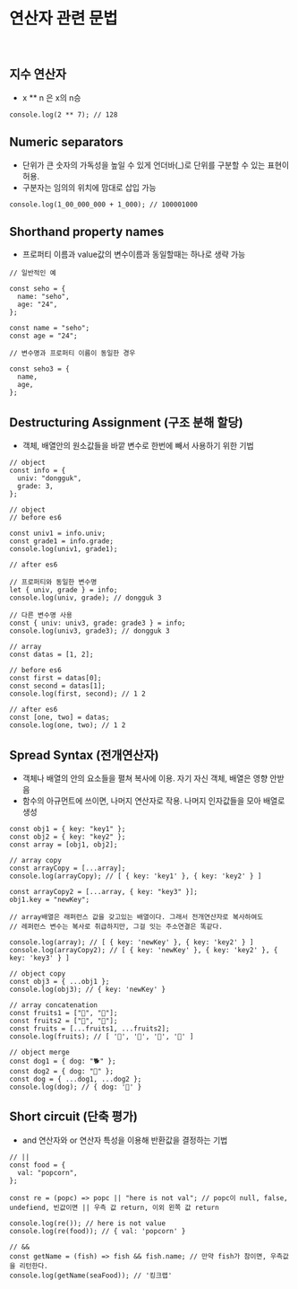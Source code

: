 # 연산자 관련 문법

<br />

## 지수 연산자

- x \*\* n 은 x의 n승

```
console.log(2 ** 7); // 128
```

## Numeric separators

- 단위가 큰 숫자의 가독성을 높일 수 있게 언더바(\_)로 단위를 구분할 수 있는 표현이 허용.
- 구분자는 임의의 위치에 맘대로 삽입 가능

```
console.log(1_00_000_000 + 1_000); // 100001000
```

## Shorthand property names

- 프로퍼티 이름과 value값의 변수이름과 동일할때는 하나로 생략 가능

```
// 일반적인 예

const seho = {
  name: "seho",
  age: "24",
};

const name = "seho";
const age = "24";

// 변수명과 프로퍼티 이름이 동일한 경우

const seho3 = {
  name,
  age,
};
```

## Destructuring Assignment (구조 분해 할당)

- 객체, 배열안의 원소값들을 바깥 변수로 한번에 빼서 사용하기 위한 기법

```
// object
const info = {
  univ: "dongguk",
  grade: 3,
};

// object
// before es6

const univ1 = info.univ;
const grade1 = info.grade;
console.log(univ1, grade1);

// after es6

// 프로퍼티와 동일한 변수명
let { univ, grade } = info;
console.log(univ, grade); // dongguk 3

// 다른 변수명 사용
const { univ: univ3, grade: grade3 } = info;
console.log(univ3, grade3); // dongguk 3

// array
const datas = [1, 2];

// before es6
const first = datas[0];
const second = datas[1];
console.log(first, second); // 1 2

// after es6
const [one, two] = datas;
console.log(one, two); // 1 2
```

## Spread Syntax (전개연산자)

- 객체나 배열의 안의 요소들을 펼쳐 복사에 이용. 자기 자신 객체, 배열은 영향 안받음
- 함수의 아규먼트에 쓰이면, 나머지 연산자로 작용. 나머지 인자값들을 모아 배열로 생성

```
const obj1 = { key: "key1" };
const obj2 = { key: "key2" };
const array = [obj1, obj2];

// array copy
const arrayCopy = [...array];
console.log(arrayCopy); // [ { key: 'key1' }, { key: 'key2' } ]

const arrayCopy2 = [...array, { key: "key3" }];
obj1.key = "newKey";

// array배열은 래퍼런스 값을 갖고있는 배열이다. 그래서 전개연산자로 복사하여도
// 레퍼런스 변수는 복사로 취급하지만, 그걸 잇는 주소연결은 똑같다.

console.log(array); // [ { key: 'newKey' }, { key: 'key2' } ]
console.log(arrayCopy2); // [ { key: 'newKey' }, { key: 'key2' }, { key: 'key3' } ]

// object copy
const obj3 = { ...obj1 };
console.log(obj3); // { key: 'newKey' }

// array concatenation
const fruits1 = ["🍑", "🍓"];
const fruits2 = ["🍌", "🥝"];
const fruits = [...fruits1, ...fruits2];
console.log(fruits); // [ '🍑', '🍓', '🍌', '🥝' ]

// object merge
const dog1 = { dog: "🐕" };
const dog2 = { dog: "🐶" };
const dog = { ...dog1, ...dog2 };
console.log(dog); // { dog: '🐶' }
```

## Short circuit (단축 평가)

- and 연산자와 or 연산자 특성을 이용해 반환값을 결정하는 기법

```
// ||
const food = {
  val: "popcorn",
};

const re = (popc) => popc || "here is not val"; // popc이 null, false, undefiend, 빈값이면 || 우측 값 return, 이외 왼쪽 값 return

console.log(re()); // here is not value
console.log(re(food)); // { val: 'popcorn' }

// &&
const getName = (fish) => fish && fish.name; // 만약 fish가 참이면, 우측값을 리턴한다.
console.log(getName(seaFood)); // '킹크랩'
```
